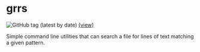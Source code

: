 # grrs

![GitHub tag (latest by date)](https://img.shields.io/github/v/tag/viglucci/grrs?label=latest&sort=semver) [(view)](https://github.com/viglucci/grrs/releases)

Simple command line utilities that can search a file for lines of text matching a given pattern.
